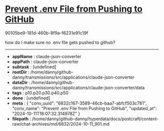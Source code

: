 # [Prevent .env File from Pushing to GitHub](https://claude.ai/chat/6832c167-3589-46cb-baa7-abfcf503c781)

90105be9-181d-460b-8f9a-f6231e91c19f

how do I make sure no .env file gets pushed to github?

---

* **appName** : claude-json-converter
* **appPath** : claude-json-converter
* **subtask** : [undefined]
* **rootDir** : /home/danny/github-danny/transmissions/src/applications/claude-json-converter
* **dataDir** : /home/danny/github-danny/transmissions/src/applications/claude-json-converter/data
* **tags** : p10.p20.p30.p40.p50
* **done** : [undefined]
* **meta** : {
  "conv_uuid": "6832c167-3589-46cb-baa7-abfcf503c781",
  "conv_name": "Prevent .env File from Pushing to GitHub",
  "updated_at": "2024-10-11T18:07:32.314978Z"
}
* **filepath** : /home/danny/github-danny/hyperdata/docs/postcraft/content-raw/chat-archives/md/6832/2024-10-11_901.md
